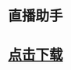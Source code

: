# 直播助手
# [点击下载](https://github.com/mr-smr/robotassistant/releases/download/1.0.2/Setup.1.0.2.exe)


